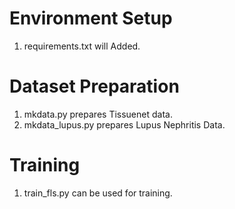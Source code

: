 
# Environment Setup

1. requirements.txt will Added.


# Dataset Preparation

1. mkdata.py prepares Tissuenet data.
2. mkdata_lupus.py prepares Lupus Nephritis Data.


# Training

1. train_fls.py can be used for training.